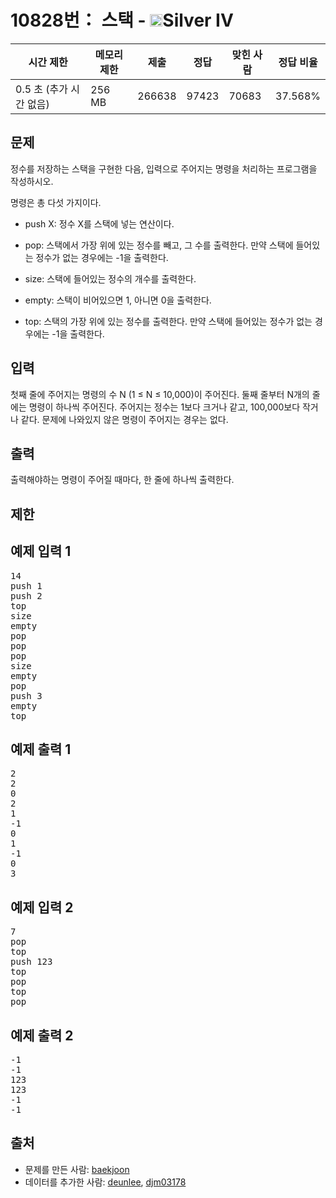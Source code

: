 # 10828번： 스택 - <img src="https://static.solved.ac/tier_small/7.svg" style="height:20px" />Silver IV


| 시간 제한 | 메모리 제한 | 제출 | 정답 | 맞힌 사람 | 정답 비율 |
| --- | --- | --- | --- | --- | --- |
| 0.5 초 (추가 시간 없음) | 256 MB | 266638 | 97423 | 70683 | 37.568% |


## 문제


정수를 저장하는 스택을 구현한 다음, 입력으로 주어지는 명령을 처리하는 프로그램을 작성하시오.

명령은 총 다섯 가지이다.

- push X: 정수 X를 스택에 넣는 연산이다.

- pop: 스택에서 가장 위에 있는 정수를 빼고, 그 수를 출력한다. 만약 스택에 들어있는 정수가 없는 경우에는 -1을 출력한다.

- size: 스택에 들어있는 정수의 개수를 출력한다.

- empty: 스택이 비어있으면 1, 아니면 0을 출력한다.

- top: 스택의 가장 위에 있는 정수를 출력한다. 만약 스택에 들어있는 정수가 없는 경우에는 -1을 출력한다.





## 입력


첫째 줄에 주어지는 명령의 수 N (1 ≤ N ≤ 10,000)이 주어진다. 둘째 줄부터 N개의 줄에는 명령이 하나씩 주어진다. 주어지는 정수는 1보다 크거나 같고, 100,000보다 작거나 같다. 문제에 나와있지 않은 명령이 주어지는 경우는 없다.




## 출력


출력해야하는 명령이 주어질 때마다, 한 줄에 하나씩 출력한다.




## 제한




## 예제 입력 1


<pre>14
push 1
push 2
top
size
empty
pop
pop
pop
size
empty
pop
push 3
empty
top
</pre>


## 예제 출력 1


<pre>2
2
0
2
1
-1
0
1
-1
0
3
</pre>




## 예제 입력 2


<pre>7
pop
top
push 123
top
pop
top
pop
</pre>


## 예제 출력 2


<pre>-1
-1
123
123
-1
-1
</pre>






## 출처


- 문제를 만든 사람: [baekjoon](/user/baekjoon)
- 데이터를 추가한 사람: [deunlee](/user/deunlee), [djm03178](/user/djm03178)




